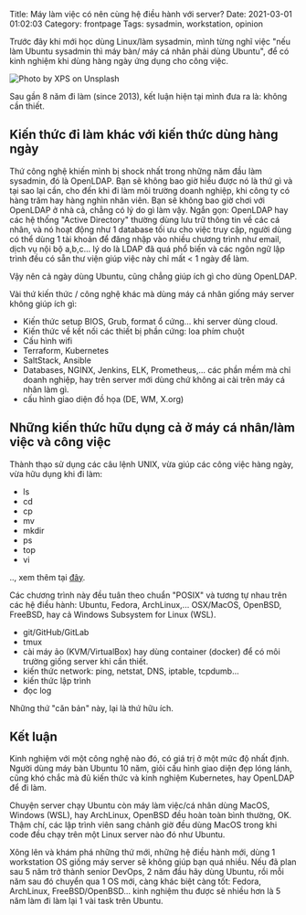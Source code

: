 Title: Máy làm việc có nên cùng hệ điều hành với server?
Date: 2021-03-01 01:02:03
Category: frontpage
Tags: sysadmin, workstation, opinion

Trước đây khi mới học dùng Linux/làm sysadmin, mình từng nghĩ việc "nếu làm
Ubuntu sysadmin thì máy bàn/ máy cá nhân phải dùng Ubuntu", để có kinh nghiệm
khi dùng hàng ngày ứng dụng cho công việc.


![Photo by <a href="https://unsplash.com/@xps?utm_source=unsplash&amp;utm_medium=referral&amp;utm_content=creditCopyText">XPS</a> on <a href="https://unsplash.com/@xps?utm_source=unsplash&amp;utm_medium=referral&amp;utm_content=creditCopyText">Unsplash</a>]({static}/images/xps.jpg)

Sau gần 8 năm đi làm (since 2013), kết luận hiện tại mình đưa ra là: không
cần thiết.

## Kiến thức đi làm khác với kiến thức dùng hàng ngày
Thứ công nghệ khiến mình bị shock nhất trong những năm đầu làm sysadmin,
đó là OpenLDAP. Bạn sẽ không bao giờ hiểu được nó là thứ gì và tại sao lại cần,
cho đến khi đi làm môi trường doanh nghiệp, khi công ty có hàng trăm hay hàng
nghìn nhân viên. Bạn sẽ không bao giờ chơi với OpenLDAP ở nhà cả, chẳng
có lý do gì làm vậy.
Ngắn gọn: OpenLDAP hay các hệ thống "Active Directory" thường dùng lưu trữ
thông tin về các cá nhân, và nó hoạt động như 1 database tối ưu cho việc truy
cập, người dùng có thể dùng 1 tài khoản để đăng nhập vào nhiều chương trình
như email, dịch vụ nội bộ a,b,c... lý do là LDAP đã quá phổ biến và các
ngôn ngữ lập trình đều có sẵn thư viện giúp việc này chỉ mất < 1 ngày để làm.

Vậy nên cả ngày dùng Ubuntu, cũng chẳng giúp ích gì cho dùng OpenLDAP.

Vài thứ kiến thức / công nghệ khác mà dùng máy cá nhân giống máy server không
giúp ích gì:

- Kiến thức setup BIOS, Grub, format ổ cứng... khi server dùng cloud.
- Kiến thức về kết nối các thiết bị phần cứng: loa phím chuột
- Cấu hình wifi
- Terraform, Kubernetes
- SaltStack, Ansible
- Databases, NGINX, Jenkins, ELK, Prometheus,...
  các phần mềm mà chỉ doanh nghiệp,
  hay trên server mới dùng chứ không ai cài trên máy cá nhân làm gì.
- cấu hình giao diện đồ họa (DE, WM, X.org)

## Những kiến thức hữu dụng cả ở máy cá nhân/làm việc và công việc
Thành thạo sử dụng các câu lệnh UNIX, vừa giúp các công việc hàng ngày, vừa
hữu dụng khi đi làm:

- ls
- cd
- cp
- mv
- mkdir
- ps
- top
- vi

.., xem thêm tại [đây](https://www.familug.org/2014/11/cmd-linux-utilities-co-gi-can-thiet.html).

Các chương trình này đều tuân theo chuẩn "POSIX" và tương tự nhau trên các
hệ điều hành: Ubuntu, Fedora, ArchLinux,... OSX/MacOS, OpenBSD, FreeBSD,
hay cả Windows Subsystem for Linux (WSL).

- git/GitHub/GitLab
- tmux
- cài máy ảo (KVM/VirtualBox) hay dùng container (docker) để có môi trường
  giống server khi cần thiết.
- kiến thức network: ping, netstat, DNS, iptable, tcpdumb...
- kiến thức lập trình
- đọc log

Những thứ "căn bản" này, lại là thứ hữu ích.

## Kết luận
Kinh nghiệm với một công nghệ nào đó, có giá trị ở một mức độ nhất định.
Người dùng máy bàn Ubuntu 10 năm, giỏi cấu hình giao diện đẹp lóng lánh,
cũng khó chắc mà đủ kiến thức và kinh nghiệm Kubernetes, hay OpenLDAP để đi làm.

Chuyện server chạy Ubuntu còn máy làm việc/cá nhân dùng MacOS, Windows (WSL),
hay ArchLinux, OpenBSD đều hoàn toàn bình thường, OK. Thậm chí, các lập trình
viên sang chảnh giờ đều dùng MacOS trong khi code đều chạy trên một Linux server
nào đó như Ubuntu.

Xông lên và khám phá những thứ mới, những hệ điều hành mới, dùng 1 workstation
OS giống máy server sẽ không giúp bạn quá nhiều. Nếu đã plan sau 5 năm trở
thành senior DevOps, 2 năm đầu hãy dùng Ubuntu, rồi mỗi năm sau đó chuyển qua
1 OS mới, càng khác biệt càng tốt: Fedora, ArchLinux, FreeBSD/OpenBSD...
kinh nghiệm thu được sẽ nhiều hơn là 5 năm làm đi làm lại 1 vài task trên
Ubuntu.
